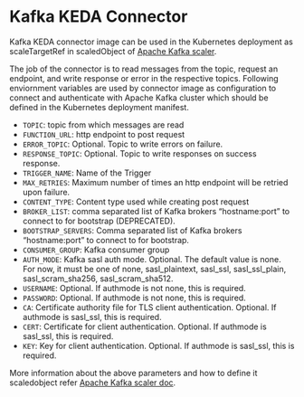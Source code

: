 # Kafka KEDA Connector

Kafka KEDA connector image can be used in the Kubernetes deployment as scaleTargetRef in scaledObject of [Apache Kafka scaler](https://keda.sh/docs/1.5/scalers/apache-kafka/).

The job of the connector is to read messages from the topic, request an endpoint, and write response or error in the respective topics. Following enviornment variables are used by connector image as configuration to connect and authenticate with Apache Kafka cluster which should be defined in the Kubernetes deployment manifest.

- `TOPIC`: topic from which messages are read
- `FUNCTION_URL`: http endpoint to post request
- `ERROR_TOPIC`: Optional. Topic to write errors on failure.
- `RESPONSE_TOPIC`: Optional. Topic to write responses on success response.
- `TRIGGER_NAME`: Name of the Trigger
- `MAX_RETRIES`: Maximum number of times an http endpoint will be retried upon failure.
- `CONTENT_TYPE`: Content type used while creating post request
- `BROKER_LIST`: comma separated list of Kafka brokers “hostname:port” to connect to for bootstrap (DEPRECATED).
- `BOOTSTRAP_SERVERS`: Comma separated list of Kafka brokers “hostname:port” to connect to for bootstrap.
- `CONSUMER_GROUP`: Kafka consumer group
- `AUTH_MODE`: Kafka sasl auth mode. Optional. The default value is none. For now, it must be one of none, sasl_plaintext, sasl_ssl, sasl_ssl_plain, sasl_scram_sha256, sasl_scram_sha512.
- `USERNAME`: Optional. If authmode is not none, this is required.
- `PASSWORD`: Optional. If authmode is not none, this is required.
- `CA`: Certificate authority file for TLS client authentication. Optional. If authmode is sasl_ssl, this is required.
- `CERT`: Certificate for client authentication. Optional. If authmode is sasl_ssl, this is required.
- `KEY`: Key for client authentication. Optional. If authmode is sasl_ssl, this is required.

More information about the above parameters and how to define it scaledobject refer [Apache Kafka scaler doc](https://keda.sh/docs/1.5/scalers/apache-kafka/).
